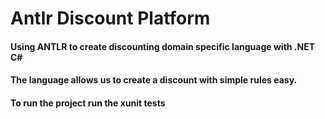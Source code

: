# Antlr Discount Platform
#### Using ANTLR to create discounting domain specific language with .NET C#
#### The language allows us to create a discount with simple rules easy.
#### To run the project run the xunit tests

